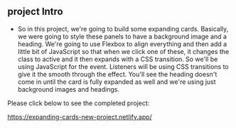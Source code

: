 ## project Intro

- So in this project, we're going to build some expanding cards. Basically, we were going to style these panels to have a background image and a heading. We're going to use Flexbox to align everything and then add a little bit of JavaScript so that when we click one of these, it changes the class to active and it then expands with a CSS transition. So we'll be using JavaScript for the event. Listeners will be using CSS transitions to give it the smooth through the effect. You'll see the heading doesn't come in until the card is fully expanded as well and we're using just background images and headings.

Please click below to see the completed project:

https://expanding-cards-new-project.netlify.app/